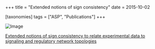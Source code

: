 +++
title = "Extended notions of sign consistency"
date = 2015-10-02

[taxonomies]
tags = ["ASP", "Publications"]
+++

![Image](https://media.springernature.com/full/springer-static/image/art%3A10.1186%2Fs12859-015-0733-7/MediaObjects/12859_2015_733_Fig2_HTML.gif)

[Extended notions of sign consistency to relate experimental data to signaling and regulatory network topologies](https://bmcbioinformatics.biomedcentral.com/articles/10.1186/s12859-015-0733-7)

<!-- more -->
